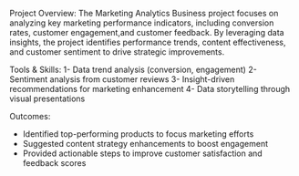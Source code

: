 Project Overview:
The Marketing Analytics Business project focuses on analyzing key marketing performance indicators,
including conversion rates, customer engagement,and customer feedback.
By leveraging data insights, the project identifies performance trends,
content effectiveness, and customer sentiment to drive strategic improvements.

Tools & Skills:
1- Data trend analysis (conversion, engagement)
2- Sentiment analysis from customer reviews
3- Insight-driven recommendations for marketing enhancement
4- Data storytelling through visual presentations

 Outcomes:
- Identified top-performing products to focus marketing efforts
- Suggested content strategy enhancements to boost engagement
- Provided actionable steps to improve customer satisfaction and feedback scores
